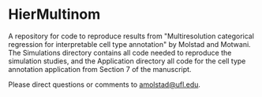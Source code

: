 # HierMultinom
A repository for code to reproduce results from "Multiresolution categorical regression for interpretable cell type annotation" by Molstad and Motwani. The Simulations directory contains all code needed to reproduce the simulation studies, and the Application directory all code for the cell type annotation application from Section 7 of the manuscript. 

Please direct questions or comments to amolstad@ufl.edu.
